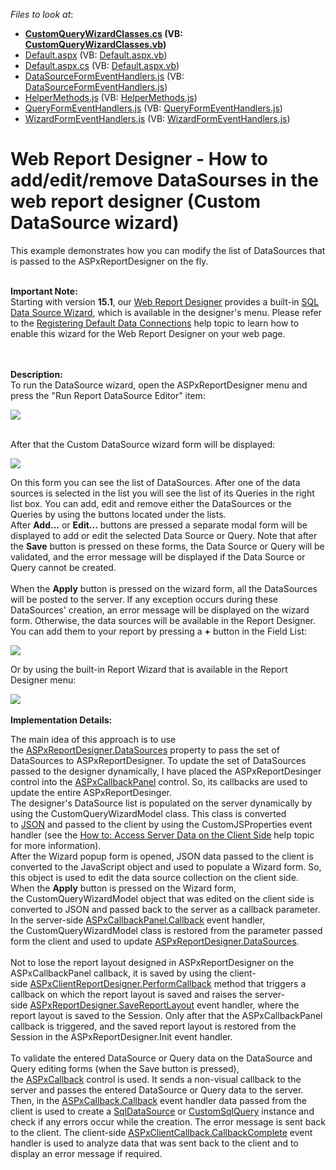 <!-- default file list -->
*Files to look at*:

* **[CustomQueryWizardClasses.cs](./CS/CustomQueryInReportDesigner/CustomQueryWizardClasses.cs) (VB: [CustomQueryWizardClasses.vb](./VB/CustomQueryInReportDesigner/CustomQueryWizardClasses.vb))**
* [Default.aspx](./CS/CustomQueryInReportDesigner/Default.aspx) (VB: [Default.aspx.vb](./VB/CustomQueryInReportDesigner/Default.aspx.vb))
* [Default.aspx.cs](./CS/CustomQueryInReportDesigner/Default.aspx.cs) (VB: [Default.aspx.vb](./VB/CustomQueryInReportDesigner/Default.aspx.vb))
* [DataSourceFormEventHandlers.js](./CS/CustomQueryInReportDesigner/Scripts/DataSourceFormEventHandlers.js) (VB: [DataSourceFormEventHandlers.js](./VB/CustomQueryInReportDesigner/Scripts/DataSourceFormEventHandlers.js))
* [HelperMethods.js](./CS/CustomQueryInReportDesigner/Scripts/HelperMethods.js) (VB: [HelperMethods.js](./VB/CustomQueryInReportDesigner/Scripts/HelperMethods.js))
* [QueryFormEventHandlers.js](./CS/CustomQueryInReportDesigner/Scripts/QueryFormEventHandlers.js) (VB: [QueryFormEventHandlers.js](./VB/CustomQueryInReportDesigner/Scripts/QueryFormEventHandlers.js))
* [WizardFormEventHandlers.js](./CS/CustomQueryInReportDesigner/Scripts/WizardFormEventHandlers.js) (VB: [WizardFormEventHandlers.js](./VB/CustomQueryInReportDesigner/Scripts/WizardFormEventHandlers.js))
<!-- default file list end -->
# Web Report Designer - How to add/edit/remove DataSourses in the web report designer (Custom DataSource wizard)


<p>This example demonstrates how you can modify the list of DataSources that is passed to the ASPxReportDesigner on the fly. <br><br></p>
<p><strong>Important Note:</strong><br>Starting with version <strong>15.1</strong>, our <a href="https://documentation.devexpress.com/XtraReports/17103/Creating-End-User-Reporting-Applications/Web-Reporting/Report-Designer">Web Report Designer</a> provides a built-in <a href="https://documentation.devexpress.com/XtraReports/114093/Creating-End-User-Reporting-Applications/Web-Reporting/Report-Designer/GUI/Wizards/SQL-Data-Source-Wizard">SQL Data Source Wizard</a>, which is available in the designer's menu. Please refer to the <a href="https://documentation.devexpress.com/XtraReports/114129/Creating-End-User-Reporting-Applications/Web-Reporting/Report-Designer/API-and-Customization/Registering-Default-Data-Connections">Registering Default Data Connections</a> help topic to learn how to enable this wizard for the Web Report Designer on your web page.</p>
<p><br><br><strong>Description:</strong><br>To run the DataSource wizard, open the ASPxReportDesigner menu and press the "Run Report DataSource Editor" item:</p>
<p><img src="https://raw.githubusercontent.com/DevExpress-Examples/web-report-designer-how-to-add-edit-remove-datasourses-in-the-web-report-designer-custom-d-t196136/14.2.3+/media/3cd019e7-9bfa-11e4-80ba-00155d624807.png"><br><br></p>
<p>After that the Custom DataSource wizard form will be displayed:</p>
<p><img src="https://raw.githubusercontent.com/DevExpress-Examples/web-report-designer-how-to-add-edit-remove-datasourses-in-the-web-report-designer-custom-d-t196136/14.2.3+/media/5d77bae3-9bfa-11e4-80ba-00155d624807.png"></p>
<p>On this form you can see the list of DataSources. After one of the data sources is selected in the list you will see the list of its Queries in the right list box. You can add, edit and remove either the DataSources or the Queries by using the buttons located under the lists. After <strong>Add...</strong> or <strong>Edit...</strong> buttons are pressed a separate modal form will be displayed to add or edit the selected Data Source or Query. Note that after the <strong>Save</strong> button is pressed on these forms, the Data Source or Query will be validated, and the error message will be displayed if the Data Source or Query cannot be created. <br><br>When the <strong>Apply</strong> button is pressed on the wizard form, all the DataSources will be posted to the server. If any exception occurs during these DataSources' creation, an error message will be displayed on the wizard form. Otherwise, the data sources will be available in the Report Designer.<br>You can add them to your report by pressing a <strong>+</strong> button in the Field List:</p>
<p><img src="https://raw.githubusercontent.com/DevExpress-Examples/web-report-designer-how-to-add-edit-remove-datasourses-in-the-web-report-designer-custom-d-t196136/14.2.3+/media/04470e0c-9bfc-11e4-80ba-00155d624807.png"></p>
<p>Or by using the built-in Report Wizard that is available in the Report Designer menu:</p>
<p><img src="https://raw.githubusercontent.com/DevExpress-Examples/web-report-designer-how-to-add-edit-remove-datasourses-in-the-web-report-designer-custom-d-t196136/14.2.3+/media/2a0ceb55-9bfc-11e4-80ba-00155d624807.png"><br><br><strong>Implementation Details:</strong></p>
<p>The main idea of this approach is to use the <a href="https://documentation.devexpress.com/#XtraReports/DevExpressXtraReportsWebASPxReportDesigner_DataSourcestopic">ASPxReportDesigner.DataSources</a> property to pass the set of DataSources to ASPxReportDesigner. To update the set of DataSources passed to the designer dynamically, I have placed the ASPxReportDesinger control into the <a href="https://documentation.devexpress.com/#AspNet/clsDevExpressWebASPxCallbackPaneltopic">ASPxCallbackPanel</a> control. So, its callbacks are used to update the entire ASPxReportDesinger. <br>The designer's DataSource list is populated on the server dynamically by using the CustomQueryWizardModel class. This class is converted to <a href="http://en.wikipedia.org/wiki/JSON">JSON</a> and passed to the client by using the CustomJSProperties event handler (see the <a href="https://documentation.devexpress.com/#AspNet/CustomDocument11816/event">How to: Access Server Data on the Client Side</a> help topic for more information). <br>After the Wizard popup form is opened, JSON data passed to the client is converted to the JavaScript object and used to populate a Wizard form. So, this object is used to edit the data source collection on the client side.<br>When the <strong>Apply</strong> button is pressed on the Wizard form, the CustomQueryWizardModel object that was edited on the client side is converted to JSON and passed back to the server as a callback parameter. In the server-side <a href="https://documentation.devexpress.com/#AspNet/DevExpressWebASPxCallbackPanel_Callbacktopic">ASPxCallbackPanel.Callback</a> event handler, the CustomQueryWizardModel class is restored from the parameter passed form the client and used to update <a href="https://documentation.devexpress.com/#XtraReports/DevExpressXtraReportsWebASPxReportDesigner_DataSourcestopic">ASPxReportDesigner.DataSources</a>.<br><br>Not to lose the report layout designed in ASPxReportDesigner on the ASPxCallbackPanel callback, it is saved by using the client-side <a href="https://documentation.devexpress.com/#XtraReports/DevExpressXtraReportsWebScriptsASPxClientReportDesigner_PerformCallbacktopic">ASPxClientReportDesigner.PerformCallback</a> method that triggers a callback on which the report layout is saved and raises the server-side <a href="https://documentation.devexpress.com/#XtraReports/DevExpressXtraReportsWebASPxReportDesigner_SaveReportLayouttopic">ASPxReportDesigner.SaveReportLayout</a> event handler, where the report layout is saved to the Session. Only after that the ASPxCallbackPanel callback is triggered, and the saved report layout is restored from the Session in the ASPxReportDesigner.Init event handler.<br><br>To validate the entered DataSource or Query data on the DataSource and Query editing forms (when the Save button is pressed), the <a href="https://documentation.devexpress.com/#AspNet/clsDevExpressWebASPxCallbacktopic">ASPxCallback</a> control is used. It sends a non-visual callback to the server and passes the entered DataSource or Query data to the server. Then, in the <a href="https://documentation.devexpress.com/#AspNet/DevExpressWebASPxCallback_Callbacktopic">ASPxCallback.Callback</a> event handler data passed from the client is used to create a <a href="https://documentation.devexpress.com/#corelibraries/clsDevExpressDataAccessSqlSqlDataSourcetopic">SqlDataSource</a> or <a href="https://documentation.devexpress.com/#corelibraries/clsDevExpressDataAccessSqlCustomSqlQuerytopic">CustomSqlQuery</a> instance and check if any errors occur while the creation. The error message is sent back to the client. The client-side <a href="https://documentation.devexpress.com/#AspNet/DevExpressWebScriptsASPxClientCallback_CallbackCompletetopic">ASPxClientCallback.CallbackComplete</a> event handler is used to analyze data that was sent back to the client and to display an error message if required.</p>

<br/>



